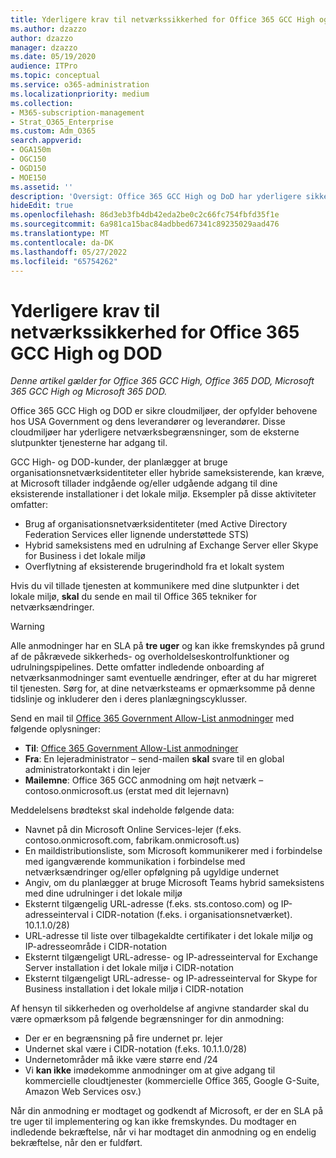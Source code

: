 ```yaml
---
title: Yderligere krav til netværkssikkerhed for Office 365 GCC High og DoD
ms.author: dzazzo
author: dzazzo
manager: dzazzo
ms.date: 05/19/2020
audience: ITPro
ms.topic: conceptual
ms.service: o365-administration
ms.localizationpriority: medium
ms.collection:
- M365-subscription-management
- Strat_O365_Enterprise
ms.custom: Adm_O365
search.appverid:
- OGA150m
- OGC150
- OGD150
- MOE150
ms.assetid: ''
description: 'Oversigt: Office 365 GCC High og DoD har yderligere sikkerhedskrav til netværket'
hideEdit: true
ms.openlocfilehash: 86d3eb3fb4db42eda2be0c2c66fc754fbfd35f1e
ms.sourcegitcommit: 6a981ca15bac84adbbed67341c89235029aad476
ms.translationtype: MT
ms.contentlocale: da-DK
ms.lasthandoff: 05/27/2022
ms.locfileid: "65754262"
---
```

# <a name="additional-network-security-requirements-for-office-365-gcc-high-and-dod"></a>Yderligere krav til netværkssikkerhed for Office 365 GCC High og DOD

*Denne artikel gælder for Office 365 GCC High, Office 365 DOD, Microsoft 365 GCC High og Microsoft 365 DOD.*

Office 365 GCC High og DOD er sikre cloudmiljøer, der opfylder behovene hos USA Government og dens leverandører og leverandører.  Disse cloudmiljøer har yderligere netværksbegrænsninger, som de eksterne slutpunkter tjenesterne har adgang til.

GCC High- og DOD-kunder, der planlægger at bruge organisationsnetværksidentiteter eller hybride sameksisterende, kan kræve, at Microsoft tillader indgående og/eller udgående adgang til dine eksisterende installationer i det lokale miljø.  Eksempler på disse aktiviteter omfatter:

* Brug af organisationsnetværksidentiteter (med Active Directory Federation Services eller lignende understøttede STS)
* Hybrid sameksistens med en udrulning af Exchange Server eller Skype for Business i det lokale miljø
* Overflytning af eksisterende brugerindhold fra et lokalt system

Hvis du vil tillade tjenesten at kommunikere med dine slutpunkter i det lokale miljø, **skal** du sende en mail til Office 365 tekniker for netværksændringer.

> [!WARNING]
> Alle anmodninger har en SLA på **tre uger** og kan ikke fremskyndes på grund af de påkrævede sikkerheds- og overholdelseskontrolfunktioner og udrulningspipelines.  Dette omfatter indledende onboarding af netværksanmodninger samt eventuelle ændringer, efter at du har migreret til tjenesten.  Sørg for, at dine netværksteams er opmærksomme på denne tidslinje og inkluderer den i deres planlægningscyklusser.

Send en mail til [Office 365 Government Allow-List anmodninger](mailto:o365gwlt@microsoft.com) med følgende oplysninger:

* **Til**: [Office 365 Government Allow-List anmodninger](mailto:o365gwlt@microsoft.com)
* **Fra**: En lejeradministrator – send-mailen **skal** svare til en global administratorkontakt i din lejer
* **Mailemne**: Office 365 GCC anmodning om højt netværk – contoso.onmicrosoft.us (erstat med dit lejernavn)

Meddelelsens brødtekst skal indeholde følgende data:

* Navnet på din Microsoft Online Services-lejer (f.eks. contoso.onmicrosoft.com, fabrikam.onmicrosoft.us)
* En maildistributionsliste, som Microsoft kommunikerer med i forbindelse med igangværende kommunikation i forbindelse med netværksændringer og/eller opfølgning på ugyldige undernet
* Angiv, om du planlægger at bruge Microsoft Teams hybrid sameksistens med dine udrulninger i det lokale miljø
* Eksternt tilgængelig URL-adresse (f.eks. sts.contoso.com) og IP-adresseinterval i CIDR-notation (f.eks. i organisationsnetværket). 10.1.1.0/28)
* URL-adresse til liste over tilbagekaldte certifikater i det lokale miljø og IP-adresseområde i CIDR-notation
* Eksternt tilgængeligt URL-adresse- og IP-adresseinterval for Exchange Server installation i det lokale miljø i CIDR-notation
* Eksternt tilgængeligt URL-adresse- og IP-adresseinterval for Skype for Business installation i det lokale miljø i CIDR-notation

Af hensyn til sikkerheden og overholdelse af angivne standarder skal du være opmærksom på følgende begrænsninger for din anmodning:

* Der er en begrænsning på fire undernet pr. lejer
* Undernet skal være i CIDR-notation (f.eks. 10.1.1.0/28)
* Undernetområder må ikke være større end /24
* Vi **kan ikke** imødekomme anmodninger om at give adgang til kommercielle cloudtjenester (kommercielle Office 365, Google G-Suite, Amazon Web Services osv.)

Når din anmodning er modtaget og godkendt af Microsoft, er der en SLA på tre uger til implementering og kan ikke fremskyndes.  Du modtager en indledende bekræftelse, når vi har modtaget din anmodning og en endelig bekræftelse, når den er fuldført.
